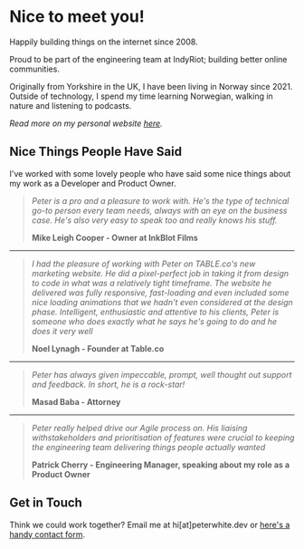 # Nice to meet you!

Happily building things on the internet since 2008.

Proud to be part of the engineering team at IndyRiot; building better online communities.

Originally from Yorkshire in the UK, I have been living in Norway since 2021. Outside of technology, I spend my time learning Norwegian, walking in nature and listening to podcasts.

*Read more on my personal website [here](https://peterwhite.dev/).*


## Nice Things People Have Said
I've worked with some lovely people who have said some nice things about my work as a Developer and Product Owner.

> *Peter is a pro and a pleasure to work with. He's the type of technical go-to person every team needs, always with an eye on the business case. He's also very easy to speak too and really knows his stuff.*
>
> **Mike Leigh Cooper - Owner at InkBlot Films**



------



> *I had the pleasure of working with Peter on TABLE.co's new marketing website. He did a pixel-perfect job in taking it from design to code in what was a relatively tight timeframe. The website he delivered was fully responsive, fast-loading and even included some nice loading animations that we hadn't even considered at the design phase. Intelligent, enthusiastic and attentive to his clients, Peter is someone who does exactly what he says he's going to do and he does it very well*
>
> **Noel Lynagh - Founder at Table.co**



------



> *Peter has always given impeccable, prompt, well thought out support and feedback. In short, he is a rock-star!* 
>
> **Masad Baba - Attorney**



------



> *Peter really helped drive our Agile process on. His liaising withstakeholders and prioritisation of features were crucial to keeping the engineering team delivering things people actually wanted*
>
> **Patrick Cherry - Engineering Manager, speaking about my role as a Product Owner**





## Get in Touch

Think we could work together? Email me at hi[at]peterwhite.dev or [here's a handy contact form](https://peterwhite.dev/contact).

